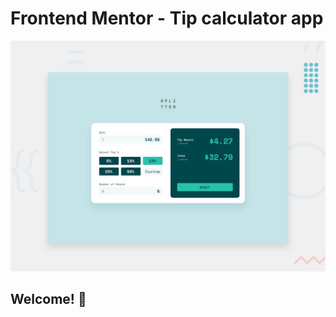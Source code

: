 # Frontend Mentor - Tip calculator app

![Design preview for the Tip calculator app coding challenge](./design/desktop-preview.jpg)

## Welcome! 👋


